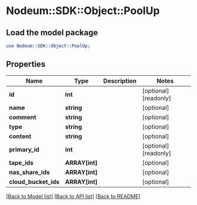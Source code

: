 # Nodeum::SDK::Object::PoolUp

## Load the model package
```perl
use Nodeum::SDK::Object::PoolUp;
```

## Properties
Name | Type | Description | Notes
------------ | ------------- | ------------- | -------------
**id** | **int** |  | [optional] [readonly] 
**name** | **string** |  | [optional] 
**comment** | **string** |  | [optional] 
**type** | **string** |  | [optional] 
**content** | **string** |  | [optional] 
**primary_id** | **int** |  | [optional] [readonly] 
**tape_ids** | **ARRAY[int]** |  | [optional] 
**nas_share_ids** | **ARRAY[int]** |  | [optional] 
**cloud_bucket_ids** | **ARRAY[int]** |  | [optional] 

[[Back to Model list]](../README.md#documentation-for-models) [[Back to API list]](../README.md#documentation-for-api-endpoints) [[Back to README]](../README.md)



